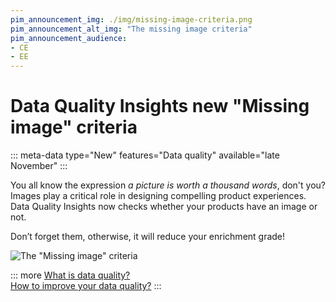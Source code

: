 ```yaml
---
pim_announcement_img: ./img/missing-image-criteria.png
pim_announcement_alt_img: "The missing image criteria"
pim_announcement_audience:
- CE
- EE
---
```


# Data Quality Insights new "Missing image" criteria
::: meta-data type="New" features="Data quality" available="late November"
:::

You all know the expression _a picture is worth a thousand words_, don't you? Images play a critical role in designing compelling product experiences. Data Quality Insights now checks whether your products have an image or not. 

Don’t forget them, otherwise, it will reduce your enrichment grade!

![The "Missing image" criteria](../img/missing-image-criteria.png)

::: more
[What is data quality?](../articles/understand-data-quality.html)  
[How to improve your data quality?](../articles/improve-data-quality.html)
:::
